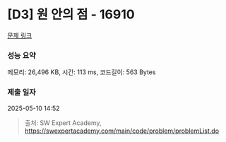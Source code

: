 # [D3] 원 안의 점 - 16910 

[문제 링크](https://swexpertacademy.com/main/code/problem/problemDetail.do?contestProbId=AYcllbDqUVgDFASR) 

### 성능 요약

메모리: 26,496 KB, 시간: 113 ms, 코드길이: 563 Bytes

### 제출 일자

2025-05-10 14:52



> 출처: SW Expert Academy, https://swexpertacademy.com/main/code/problem/problemList.do